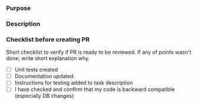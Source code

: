 ### Purpose
<!-- Provide motivation for your changes, ticket link, idea etc. -->

### Description
<!-- Add short summary what changed -->

### Checklist before creating PR
Short checklist to verify if PR is ready to be reviewed. If any of points wasn't done, write short explanation why.

- [ ] Unit tests created
- [ ] Documentation updated
- [ ] Instructions for testing added to task description
- [ ] I have checked and confirm that my code is backward compatible (especially DB changes)
